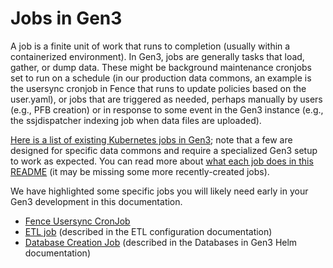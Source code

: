# Jobs in Gen3

A job is a finite unit of work that runs to completion (usually within a containerized environment). In Gen3, jobs are generally tasks that load, gather, or dump data. These might be background maintenance cronjobs set to run on a schedule (in our production data commons, an example is the usersync cronjob in Fence that runs to update policies based on the user.yaml), or jobs that are triggered as needed, perhaps manually by users (e.g., PFB creation) or in response to some event in the Gen3 instance (e.g., the ssjdispatcher indexing job when data files are uploaded).  

[Here is a list of existing Kubernetes jobs in Gen3](https://github.com/uc-cdis/cloud-automation/tree/master/kube/services/jobs); note that a few are designed for specific data commons and require a specialized Gen3 setup to work as expected. You can read more about [what each job does in this README](https://github.com/uc-cdis/cloud-automation/blob/master/kube/services/jobs/README.md) (it may be missing some more recently-created jobs).  

We have highlighted some specific jobs you will likely need early in your Gen3 development in this documentation.  

* [Fence Usersync CronJob](./tutorial_fence_usersync_job.md)
* [ETL job](./helm/helm-config/helm-config-data-svcs.md#how-to-configure-it_4) (described in the ETL configuration documentation)
* [Database Creation Job](./helm/helm-deploy-databases.md#automatic-database-creation-through-jobs) (described in the Databases in Gen3 Helm documentation)
